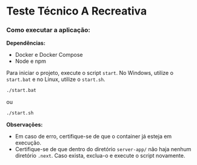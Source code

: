 # Teste Técnico A Recreativa

### Como executar a aplicação:

**Dependências:**

- Docker e Docker Compose
- Node e npm

Para iniciar o projeto, execute o script `start`. No Windows, utilize o `start.bat` e no Linux, utilize o `start.sh`.

```sh
./start.bat
```
ou
```sh
./start.sh
```

**Observações:**

- Em caso de erro, certifique-se de que o container já esteja em execução.
- Certifique-se de que dentro do diretório `server-app/` não haja nenhum diretório `.next`. Caso exista, exclua-o e execute o script novamente.